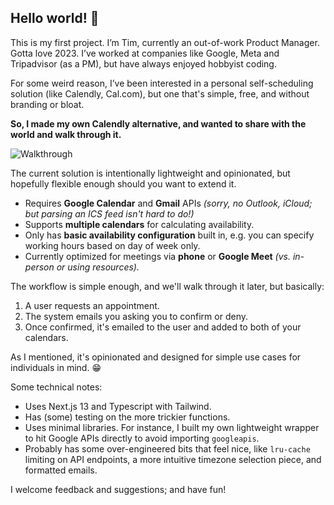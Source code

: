## Hello world! 👋

This is my first project. I’m Tim, currently an out-of-work Product Manager. Gotta love 2023. I’ve worked at companies like Google, Meta and Tripadvisor (as a PM), but have always enjoyed hobbyist coding.

For some weird reason, I’ve been interested in a personal self-scheduling solution (like Calendly, Cal.com), but one that's simple, free, and without branding or bloat.

**So, I made my own Calendly alternative, and wanted to share with the world and walk through it.**

![Walkthrough](https://dev-to-uploads.s3.amazonaws.com/uploads/articles/oqdsguqjfg3ky4o8zjb0.gif)

The current solution is intentionally lightweight and opinionated, but hopefully flexible enough should you want to extend it.

* Requires **Google Calendar** and **Gmail** APIs _(sorry, no Outlook, iCloud; but parsing an ICS feed isn't hard to do!)_
* Supports **multiple calendars** for calculating availability.
* Only has **basic availability configuration** built in, e.g. you can specify working hours based on day of week only. 
* Currently optimized for meetings via **phone** or **Google Meet** _(vs. in-person or using resources)._

The workflow is simple enough, and we'll walk through it later, but basically:

1. A user requests an appointment.
2. The system emails you asking you to confirm or deny.
3. Once confirmed, it's emailed to the user and added to both of your calendars. 

As I mentioned, it's opinionated and designed for simple use cases for individuals in mind. 😁

Some technical notes:
* Uses Next.js 13 and Typescript with Tailwind.
* Has (some) testing on the more trickier functions.
* Uses minimal libraries. For instance, I built my own lightweight wrapper to hit Google APIs directly to avoid importing `googleapis`. 
* Probably has some over-engineered bits that feel nice, like `lru-cache` limiting on API endpoints, a more intuitive timezone selection piece, and formatted emails. 

I welcome feedback and suggestions; and have fun!
